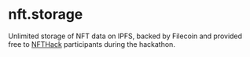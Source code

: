 # nft.storage

Unlimited storage of NFT data on IPFS, backed by Filecoin and provided free to [NFTHack](https://nfthack.ethglobal.co/) participants during the hackathon.
